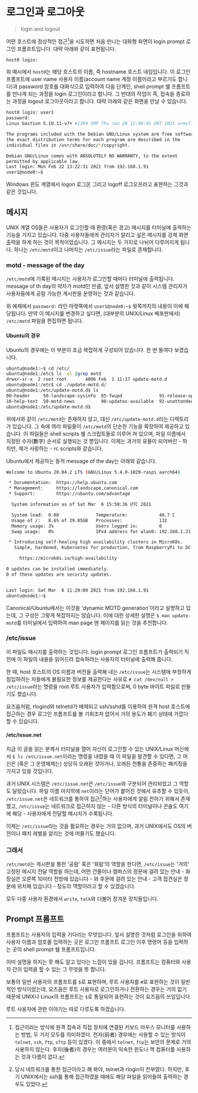 # 로그인과 로그아웃

> login and logout

어떤 호스트에 정상적인 접근[^1]을 시도하면 처음 만나는 대화형 화면이
login prompt 로그인 프롬프트입니다. 대략 아래와 같이 표현됩니다.

[^1]:
    접근이라는 방식에 원격 접속과 직접 장치에 연결된 키보드 마우스 모니터를
    사용하는 방법, 두 가지 모두를 의미하겠다. 전자(前者) 경우에는
    사용할 수 있는 방식이 `telnet`, `ssh`, `ftp`, `sftp` 등이 있겠다.
    이 중에서 `telnet`, `ftp`는 보안의 문제로 거의 사용하지 않는다.
    후자(後者)의 경우는 여러분이 익숙한 윈도나 맥 컴퓨터를 사용하는 것과
    다름이 없다.

```bash
host0 login:
```

위 예시에서 `host0`는 해당 호스트의 이름, 즉 hostname 호스트 네임입니다.
이 로그인 프롬프트에 user name 사용자 이름(account name 계정 이름이라고 부르기도 합니다)과
password 암호를 대화식으로 입력하여 다음 단계인, shell prompt 쉘 프롬프트를 만나게 되는 과정을
login 로그인이라고 합니다. 그 반대의 작업이 즉, 접속을 종료하는 과정을
logout 로그아웃이라고 합니다. 대략 아래와 같은 화면을 만날 수 있습니다.

```bash
host0 login: user1
password:
Linux bastion 5.10.11-v7+ #1399 SMP Thu Jan 28 12:06:05 GMT 2021 armv7l

The programs included with the Debian GNU/Linux system are free software;
the exact distribution terms for each program are described in the
individual files in /usr/share/doc/*/copyright.

Debian GNU/Linux comes with ABSOLUTELY NO WARRANTY, to the extent
permitted by applicable law.
Last login: Mon Feb 22 13:22:31 2021 from 192.168.1.91
user1@node0:~$
```

Windows 윈도 계열에서 logon 로그온 그리고 logoff 로그오프라고 표현하는
그것과 같은 것입니다.

## 메시지

UNIX 계열 OS들은 사용자가 로그인할 때 환영(혹은 경고) 메시지를 터미널에 출력하는
기능을 가지고 있습니다. 다중 사용자들에게 관리자가 알리고 싶은 메시지를 강제
화면 출력을 하게 하는 것이 목적이었습니다. 그 메시지는 두 가지로 나뉘어 다루어지게 됩니다.
하나는 `/etc/motd`이고 나머지는 `/etc/issue`라는 파일로 존재합니다.

### motd - message of the day

`/etc/motd`에 기록된 메시지는 사용자가 로그인할 때마다 터미널에 출력됩니다.
message of th day의 약자가 motd인 만큼, 앞서 설명한 것과 같이 시스템 관리자가
사용자들에게 공람 가능한 게시판을 운영하는 것과 같습니다.

위 예제에서 `password:` 라인 아랫쪽에서 `user1@node0:~$` 윗쪽까지의
내용이 이에 해당됩니다. 만약 이 메시지를 변경하고 싶다면,
(대부분의 UNIX/Linux 배포판에서) `/etc/motd` 파일을 편집하면 됩니다.

#### Ubuntu의 경우

Ubuntu의 경우에는 이 부분이 조금 복잡하게 구성되어 있습니다.
한 번 들여다 보겠습니다.

```bash
ubuntu@node1:~$ cd /etc/
ubuntu@node1:/etc$ ls -al |grep motd
drwxr-xr-x  2 root root       4096 Feb  1 11:17 update-motd.d
ubuntu@node1:/etc$ cd ./update-motd.d/
ubuntu@node1:/etc/update-motd.d$ ls
00-header     50-landscape-sysinfo  85-fwupd              91-release-upgrade      95-hwe-eol      98-fsck-at-reboot
10-help-text  50-motd-news          90-updates-available  92-unattended-upgrades  97-overlayroot  98-reboot-required
ubuntu@node1:/etc/update-motd.d$
```

위에서와 같이 `/etc/motd`는 존재하지 않고, 대신 `/etc/update-motd.d`라는
디렉토리가 있습니다. 그 속에 여러 파일들이 `/etc/motd`의 단순한 기능을
확장하여 제공하고 있습니다. 이 파일들은 shell scripts 쉘 스크립트들로 이루어 져 있으며,
파일 이름에서 지정된 수자(數字) 순서로 실행되는 것 뿐입니다.
이제는 과거의 유물이 되어버린 - 하지만, 제가 사랑하는 - rc scripts와 같습니다.

Ubuntu에서 제공하는 동적 message of the day는 아래와 같습니다.

```bash
Welcome to Ubuntu 20.04.2 LTS (GNU/Linux 5.4.0-1029-raspi aarch64)

 * Documentation:  https://help.ubuntu.com
 * Management:     https://landscape.canonical.com
 * Support:        https://ubuntu.com/advantage

  System information as of Sat Mar  6 15:50:36 UTC 2021

  System load:  0.08              Temperature:            48.7 C
  Usage of /:   8.6% of 29.05GB   Processes:              132
  Memory usage: 3%                Users logged in:        0
  Swap usage:   0%                IPv4 address for wlan0: 192.168.1.21

 * Introducing self-healing high availability clusters in MicroK8s.
   Simple, hardened, Kubernetes for production, from RaspberryPi to DC.

     https://microk8s.io/high-availability

0 updates can be installed immediately.
0 of these updates are security updates.


Last login: Sat Mar  6 11:29:09 2021 from 192.168.1.91
ubuntu@node1:~$
```

Canonical/Ubuntu에서는 이것을 'dynamic MOTD generation'이라고 설명하고 있는데,
그 구성은 그렇게 복잡하지는 않습니다. 이에 대한 상세한 설명은
`$ man update-motd`를 터미널에서 입력하여 man page 맨 페이지를 읽는 것을
추천합니다.

### /etc/issue

이 파일도 메시지를 출력하는 것입니다. login prompt 로그인 프롬프트가 출력되기
직전에 이 파일의 내용을 읽어드려 접속하려는 사용자의 터미널에 출력해 줍니다.

한 때, host 호스트의 OS 이름과 버전을 출력해 내는 `/etc/issue`는
시스템에 부정하게 침입하려는 자들에게 불필요한 정보를 제공한다는 사유로
`# cat /dev/null > /etc/issue`라는 명령을 root 루트 사용자가 입력함으로써,
0 byte 바이트 파일로 만들기도 했습니다.

요즈음처럼, rlogind와 telnetd가 배제되고 ssh/sshd를 이용하여
원격 host 호스트에 접근하는 경우 로그인 프롬프트를
볼 기회조차 없어서 거의 용도가 폐기 상태에 가깝다 할 수 있습니다.

#### /etc/issue.net

지금 이 글을 읽는 분께서 터미널을 열어 자신이 로그인할 수 있는 UNIX/Linux 머신에서
`$ ls /etc/issue.net`이라는 명령을 내렸을 때 이 파일을 발견할 수 있다면,
그 머신은 (혹은 그 운영체제는) 상당히 오래된 것이거나,
오래된 전통을 존중하는 패키징을 가지고 있을 것입니다.

과거 UNIX 시스템은 `/etc/issue.net`은 `/etc/issue`와 구분되어 관리되었고 그 역할도 달랐습니다.
파일 이름 마지막에 `net`이라는 단어가 붙어진 것에서 유추할 수 있듯이, `/etc/issue.net`은
네트워크를 통하여 접근[^2]하는 사용자에게 알림 전하기 위해서 존재했고,
`/etc/issue`는 네트워크로 접근하지 않는 - 다른 방식의 터미널이나 콘솔도 여기에 해당 -
사용자에게 전달할 메시지가 수록됩니다.

[^2]: 당시 네트워크를 통한 접근이라고 해 봐야, telnet과 rlogin이 전부였다. 하지만,
후기 UNIX에서는 ssh를 통해 접근하였을 때에도 해당 파일을 읽어들여 출력하는 경우도 있었다.

이제는 `/etc/issue`라는 것을 활요하는 경우는 거의 없으며, 과거 UNIX에서도
OS의 버전이나 패치 레벨을 알리는 것에 머물기도 했습니다.

### 그래서

`/etc/motd`는 게시판을 통한 '공람' 혹은 '회람'의 역할을 한다면,
`/etc/issue`는 '거의' 고정된 메시지 전달 역할을 하는데,
어떤 건물이나 캠퍼스의 정문에 걸려 있는 안내 - 화장실은 오른쪽 10미터 전방에 있습니다 -
와 후문에 걸려 있는 안내 - 고객 접견실은 정문에 위치해 있습니다 - 정도의 역할이라고
할 수 있겠습니다.

모두 다중 사용자 환경에서 `write`, `talk`와 더불어 정겨운 장치들입니다.

## Prompt 프롬프트

프롬프트는 사용자의 입력을 기다리는 무엇입니다. 앞서 설명한 것처럼
로그인을 위하여 사용자 이름과 암호를 입력하는 곳은 로그인 프롬프트
로그인 이후 명령어 등을 입력하는 곳이 shell prompt 쉘 프롬프트입니다.

이미 설명을 하지는 못 해도 알고 있다는 느낌이 있을 겁니다.
프롬프트는 컴퓨터와 사용자 간의 입력을 할 수 있는 그 무엇을 뜻 합니다.

보통의 일반 사용자의 프롬프트를 `$`로 표현하며, 루트 사용자를 `#`로
표현하는 것이 일반적인 방식이었는데, 요즈음은 루트 사용자로 로그인하거나
전환하는 경우는 거의 없기 때문에 UNIX나 Linux의 프롬프트는 `$`로
통일되어 표현하는 것이 요즈음의 쓰임입니다.

루트 사용자에 관한 이야기는 따로 다루도록 하겠습니다.
